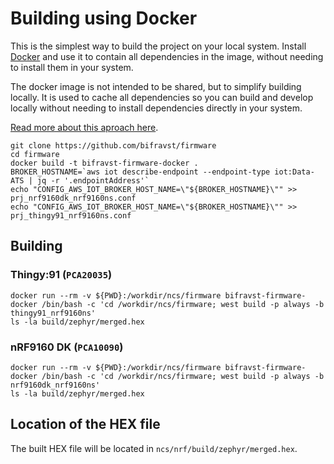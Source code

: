 # Building using Docker

This is the simplest way to build the project on your local system. Install
[Docker](https://www.docker.com/) and use it to contain all dependencies in the
image, without needing to install them in your system.

The docker image is not intended to be shared, but to simplify building locally.
It is used to cache all dependencies so you can build and develop locally
without needing to install dependencies directly in your system.

[Read more about this aproach here](https://github.com/coderbyheart/fw-nrfconnect-nrf-docker).

    git clone https://github.com/bifravst/firmware
    cd firmware
    docker build -t bifravst-firmware-docker .
    BROKER_HOSTNAME=`aws iot describe-endpoint --endpoint-type iot:Data-ATS | jq -r '.endpointAddress'`
    echo "CONFIG_AWS_IOT_BROKER_HOST_NAME=\"${BROKER_HOSTNAME}\"" >> prj_nrf9160dk_nrf9160ns.conf
    echo "CONFIG_AWS_IOT_BROKER_HOST_NAME=\"${BROKER_HOSTNAME}\"" >> prj_thingy91_nrf9160ns.conf

## Building

### Thingy:91 (`PCA20035`)

    docker run --rm -v ${PWD}:/workdir/ncs/firmware bifravst-firmware-docker /bin/bash -c 'cd /workdir/ncs/firmware; west build -p always -b thingy91_nrf9160ns'
    ls -la build/zephyr/merged.hex

### nRF9160 DK (`PCA10090`)

    docker run --rm -v ${PWD}:/workdir/ncs/firmware bifravst-firmware-docker /bin/bash -c 'cd /workdir/ncs/firmware; west build -p always -b nrf9160dk_nrf9160ns'
    ls -la build/zephyr/merged.hex

## Location of the HEX file

The built HEX file will be located in `ncs/nrf/build/zephyr/merged.hex`.
